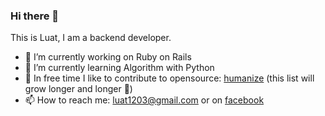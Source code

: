 ### Hi there 👋

This is Luat, I am a backend developer.

- 🔭 I’m currently working on Ruby on Rails
- 🌱 I’m currently learning Algorithm with Python
- 🤘 In free time I like to contribute to opensource: [humanize](https://github.com/radar/humanize/commits?author=luathn) (this list will grow longer and longer 🤘)
- 📫 How to reach me: [luat1203@gmail.com](mailto:luat1203@gmail.com) or on [facebook](https://facebook.com/luat1203)


<!--
- 👯 I’m looking to collaborate on ...
- 🤔 I’m looking for help with ...
- 😄 Pronouns: ...
- ⚡ Fun fact: ...
-->
